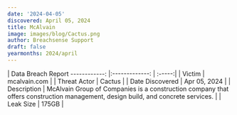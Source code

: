 ```yaml
---
date: '2024-04-05'
discovered: April 05, 2024
title: McAlvain
image: images/blog/Cactus.png
author: Breachsense Support
draft: false
yearmonths: 2024/april
---
```



| Data Breach Report
------------:     |:-------------:    | :-----:|
| Victim      | mcalvain.com      | 
| Threat Actor      | Cactus      | 
| Date Discovered      | Apr 05, 2024      | 
| Description      | McAlvain Group of Companies is a construction company that offers construction management, design build, and concrete services.      | 
| Leak Size      | 175GB      | 

